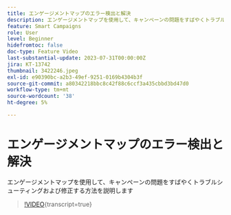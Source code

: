 ```yaml
---
title: エンゲージメントマップのエラー検出と解決
description: エンゲージメントマップを使用して、キャンペーンの問題をすばやくトラブルシューティングおよび修正する方法を説明します
feature: Smart Campaigns
role: User
level: Beginner
hidefromtoc: false
doc-type: Feature Video
last-substantial-update: 2023-07-31T00:00:00Z
jira: KT-13742
thumbnail: 3422246.jpeg
exl-id: e90390bc-a2b3-49ef-9251-0169b4304b3f
source-git-commit: a80342218bbc8c42f88c6ccf3a435cbbd3bd47d0
workflow-type: tm+mt
source-wordcount: '38'
ht-degree: 5%

---
```


# エンゲージメントマップのエラー検出と解決

エンゲージメントマップを使用して、キャンペーンの問題をすばやくトラブルシューティングおよび修正する方法を説明します

>[!VIDEO](https://video.tv.adobe.com/v/3422246/?learn=on){transcript=true}
